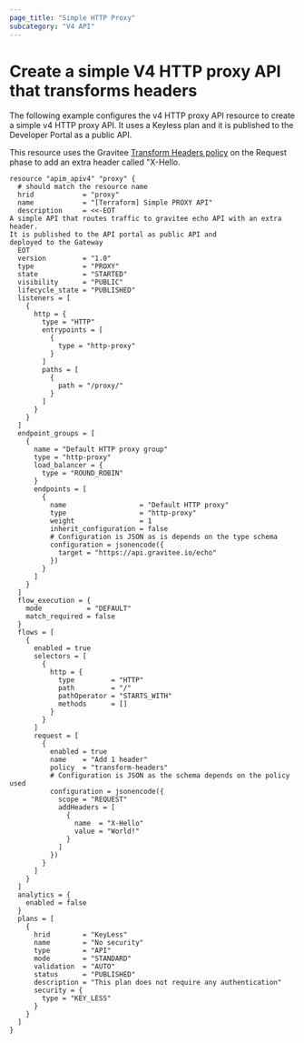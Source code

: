 ```yaml
---
page_title: "Simple HTTP Proxy"
subcategory: "V4 API"
---
```


# Create a simple V4 HTTP proxy API that transforms headers

The following example configures the v4 HTTP proxy API resource to create a simple v4 HTTP proxy API.
It uses a Keyless plan and it is published to the Developer Portal as a public API.

This resource uses the Gravitee
[Transform Headers policy](https://documentation.gravitee.io/apim/create-and-configure-apis/apply-policies/policy-reference/transform-headers)
on the Request phase to add an extra header called "X-Hello.

```HCL
resource "apim_apiv4" "proxy" {
  # should match the resource name
  hrid            = "proxy"
  name            = "[Terraform] Simple PROXY API"
  description     = <<-EOT
A simple API that routes traffic to gravitee echo API with an extra header.
It is published to the API portal as public API and
deployed to the Gateway
  EOT
  version         = "1.0"
  type            = "PROXY"
  state           = "STARTED"
  visibility      = "PUBLIC"
  lifecycle_state = "PUBLISHED"
  listeners = [
    {
      http = {
        type = "HTTP"
        entrypoints = [
          {
            type = "http-proxy"
          }
        ]
        paths = [
          {
            path = "/proxy/"
          }
        ]
      }
    }
  ]
  endpoint_groups = [
    {
      name = "Default HTTP proxy group"
      type = "http-proxy"
      load_balancer = {
        type = "ROUND_ROBIN"
      }
      endpoints = [
        {
          name                  = "Default HTTP proxy"
          type                  = "http-proxy"
          weight                = 1
          inherit_configuration = false
          # Configuration is JSON as is depends on the type schema
          configuration = jsonencode({
            target = "https://api.gravitee.io/echo"
          })
        }
      ]
    }
  ]
  flow_execution = {
    mode           = "DEFAULT"
    match_required = false
  }
  flows = [
    {
      enabled = true
      selectors = [
        {
          http = {
            type         = "HTTP"
            path         = "/"
            pathOperator = "STARTS_WITH"
            methods      = []
          }
        }
      ]
      request = [
        {
          enabled = true
          name    = "Add 1 header"
          policy  = "transform-headers"
          # Configuration is JSON as the schema depends on the policy used
          configuration = jsonencode({
            scope = "REQUEST"
            addHeaders = [
              {
                name  = "X-Hello"
                value = "World!"
              }
            ]
          })
        }
      ]
    }
  ]
  analytics = {
    enabled = false
  }
  plans = [
    {
      hrid        = "KeyLess"
      name        = "No security"
      type        = "API"
      mode        = "STANDARD"
      validation  = "AUTO"
      status      = "PUBLISHED"
      description = "This plan does not require any authentication"
      security = {
        type = "KEY_LESS"
      }
    }
  ]
}

```